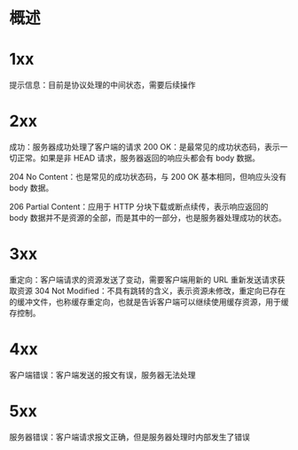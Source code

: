 # 概述

# 1xx
提示信息：目前是协议处理的中间状态，需要后续操作
# 2xx
成功：服务器成功处理了客户端的请求
200 OK：是最常见的成功状态码，表示一切正常。如果是非 HEAD 请求，服务器返回的响应头都会有 body 数据。

204 No Content：也是常见的成功状态码，与 200 OK 基本相同，但响应头没有 body 数据。

206 Partial Content：应用于 HTTP 分块下载或断点续传，表示响应返回的 body 数据并不是资源的全部，而是其中的一部分，也是服务器处理成功的状态。

# 3xx
重定向：客户端请求的资源发送了变动，需要客户端用新的 URL 重新发送请求获取资源
304 Not Modified：不具有跳转的含义，表示资源未修改，重定向已存在的缓冲文件，也称缓存重定向，也就是告诉客户端可以继续使用缓存资源，用于缓存控制。
# 4xx
客户端错误：客户端发送的报文有误，服务器无法处理
# 5xx
服务器错误：客户端请求报文正确，但是服务器处理时内部发生了错误
